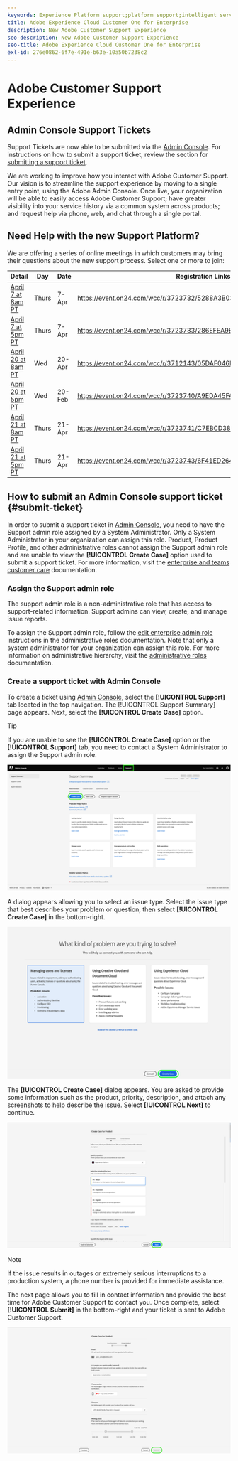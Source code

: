 ```yaml
---
keywords: Experience Platform support;platform support;intelligent services support; customer ai support; attribution ai support; rtcdp support; submit support ticket;customer support
title: Adobe Experience Cloud Customer One for Enterprise
description: New Adobe Customer Support Experience
seo-description: New Adobe Customer Support Experience
seo-title: Adobe Experience Cloud Customer One for Enterprise
exl-id: 276e0862-6f7e-491e-b63e-10a50b7238c2
---
```

# Adobe Customer Support Experience

## Admin Console Support Tickets

Support Tickets are now able to be submitted via the [Admin Console](https://adminconsole.adobe.com/). For instructions on how to submit a support ticket, review the section for [submitting a support ticket](#submit-ticket).

We are working to improve how you interact with Adobe Customer Support. Our vision is to streamline the support experience by moving to a single entry point, using the Adobe Admin Console. Once live, your organization will be able to easily access Adobe Customer Support; have greater visibility into your service history via a common system across products; and request help via phone, web, and chat through a single portal.

## Need Help with the new Support Platform?
 
We are offering a series of online meetings in which customers may bring their questions about the new support process. Select one or more to join:
 
|Detail |Day |Date |Registration Links |
|--- |--- |--- |--- |
[April 7 at 8am PT](https://event.on24.com/wcc/r/3723732/5288A3B031AD858BF241EB0C0057CD85)|Thurs|7-Apr|<https://event.on24.com/wcc/r/3723732/5288A3B031AD858BF241EB0C0057CD85>|
[April 7 at 5pm PT](https://event.on24.com/wcc/r/3723733/286EFEA9E8D9B6BB49464862F5414B8C)|Thurs|7-Apr|<https://event.on24.com/wcc/r/3723733/286EFEA9E8D9B6BB49464862F5414B8C>|
|[April 20 at 8am PT](https://event.on24.com/wcc/r/3712143/05DAF046E4BB864E7C313B056ADE4EB2)|Wed|20-Apr|<https://event.on24.com/wcc/r/3712143/05DAF046E4BB864E7C313B056ADE4EB2>|
|[April 20 at 5pm PT](https://event.on24.com/wcc/r/3723740/A9EDA45FA61D3FFC4BF713419B677F16)|Wed|20-Feb|<https://event.on24.com/wcc/r/3723740/A9EDA45FA61D3FFC4BF713419B677F16>|
|[April 21 at 8am PT](https://event.on24.com/wcc/r/3723741/C7EBCD38583D4D7AFCBD56029EB17C98)|Thurs|21-Apr|<https://event.on24.com/wcc/r/3723741/C7EBCD38583D4D7AFCBD56029EB17C98>|
|[April 21 at 5pm PT](https://event.on24.com/wcc/r/3723743/6F41ED2648A621F1419A56F0A52F4446)|Thurs|21-Apr|<https://event.on24.com/wcc/r/3723743/6F41ED2648A621F1419A56F0A52F4446>|

## How to submit an Admin Console support ticket {#submit-ticket}

In order to submit a support ticket in [Admin Console](https://adminconsole.adobe.com/), you need to have the Support admin role assigned by a System Administrator. Only a System Administrator in your organization can assign this role. Product, Product Profile, and other administrative roles cannot assign the Support admin role and are unable to view the **[!UICONTROL Create Case]** option used to submit a support ticket. For more information, visit the [enterprise and teams customer care](https://helpx.adobe.com/enterprise/using/support-and-expert-services.html) documentation.

### Assign the Support admin role

The support admin role is a non-administrative role that has access to support-related information. Support admins can view, create, and manage issue reports.

To assign the Support admin role, follow the [edit enterprise admin role](https://helpx.adobe.com/enterprise/using/admin-roles.html#add-admin-teams) instructions in the administrative roles documentation. Note that only a system administrator for your organization can assign this role. For more information on administrative hierarchy, visit the [administrative roles](https://helpx.adobe.com/enterprise/admin-guide.html/enterprise/using/admin-roles.ug.html) documentation.

### Create a support ticket with Admin Console

To create a ticket using [Admin Console](https://adminconsole.adobe.com/), select the **[!UICONTROL Support]** tab located in the top navigation. The [!UICONTROL Support Summary] page appears. Next, select the **[!UICONTROL Create Case]** option.

>[!TIP]
>
> If you are unable to see the **[!UICONTROL Create Case]** option or the **[!UICONTROL Support]** tab, you need to contact a System Administrator to assign the Support admin role.

![Admin Console Support tab](./assets/Support.png)

A dialog appears allowing you to select an issue type. Select the issue type that best describes your problem or question, then select **[!UICONTROL Create Case]** in the bottom-right.

![Select issue](./assets/select-case-type.png)

The **[!UICONTROL Create Case]** dialog appears. You are asked to provide some information such as the product, priority, description, and attach any screenshots to help describe the issue. Select **[!UICONTROL Next]** to continue.

![create case](./assets/create_case.png)

>[!NOTE]
>
> If the issue results in outages or extremely serious interruptions to a production system, a phone number is provided for immediate assistance.

The next page allows you to fill in contact information and provide the best time for Adobe Customer Support to contact you. Once complete, select **[!UICONTROL Submit]** in the bottom-right and your ticket is sent to Adobe Customer Support.

![Submit ticket](./assets/submit_case.png)

<!--

## What About the Legacy Systems?

New Tickets/Cases will no longer be able to be submitted in legacy systems as of May 11th.  The [Admin Console](https://adminconsole.adobe.com/) will be used to submit new tickets/cases.

### Existing Tickets/Cases

* Between May 11th and May 20th the legacy systems will remain available to work existing tickets/cases to completion.
* Beginning May 20th the support team will migrate remaining open cases from the legacy systems to the new support experience.  You will receive an email notification regarding how to contact support to continue to work these cases.
-->
